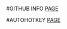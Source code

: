 #GITHUB INFO [PAGE](https://pauljohnsgit.github.io/Gitinfo/)

#AUTOHOTKEY [PAGE](https://pauljohnsgit.github.io/AHK/)
